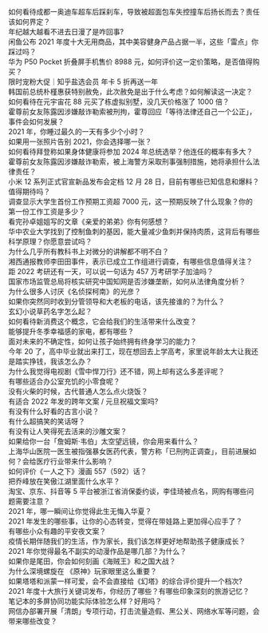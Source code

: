 如何看待成都一奥迪车超车后踩刹车，导致被超面包车失控撞车后扬长而去？责任该如何界定？  
年纪越大越看不进去日漫了是咋回事?  
闲鱼公布 2021 年度十大无用商品，其中美容健身产品占据一半，这些「雷点」你踩过吗？  
华为 P50 Pocket 折叠屏手机售价 8988 元，如何评价这一定价策略，是否值得购买？  
限时宠粉大促｜知乎盐选会员 年卡 5 折再送一年  
韩国前总统朴槿惠获特别赦免，此次赦免是出于什么考虑？如何解读这一决定？  
如何看待在元宇宙花 88 元买了栋虚拟别墅，没几天价格涨了 1000 倍？  
霍尊前女友陈露因涉嫌敲诈勒索被刑拘，霍尊回应「等待法律还自己一个公正」，事件会如何发展？  
2021 年，你睡过最久的一天有多少个小时？  
如果用一张照片告别 2021，你会选择哪一张？  
如何看待拜登称如果身体健康将参加 2024 年总统选举？他连任的概率有多大？  
霍尊前女友陈露因涉嫌敲诈勒索，被上海警方采取刑事强制措施，她将承担什么法律责任？  
小米 12 系列正式官宣新品发布会定档 12 月 28 日，目前有哪些已知信息和爆料？值得期待吗？  
调查显示大学生首份工作预期工资超 7000 元，这一预期反映了什么现象？你的第一份工作工资是多少？  
看完孙卓姐姐写的文章《亲爱的弟弟》你有何感想？  
华中农业大学找到了控制鱼刺的基因，能大量减少鱼刺并保持肉质，这背后有哪些科学原理？你愿意尝试吗？  
为什么几乎所有教科书上对微分的讲解都不明不白？  
湘西通报教师李田田事件，表示已成立工作组进行调查，有哪些信息值得关注？  
距 2022 考研还有一天，可以说一句话为 457 万考研学子加油吗？  
国家市场监管总局将核实研究中国知网是否涉嫌垄断，如何从法律角度分析？  
为什么很多人讨厌《名侦探柯南》的光彦？  
如果你突然同时收到分管领导和大老板的电话，该先接谁的？为什么？  
玄幻小说草药名字怎么起？  
如何看待新消费这个概念，它会给我们的生活带来什么改变？  
能够提升冬季幸福感的家电，都有哪些 ?  
面对未来的不确定性，如何让孩子始终拥有终身学习的能力？  
今年 20 了，高中毕业就出来打工，现在想回去上学高考，家里说年龄太大让我还是踏实挣钱，我该怎么办？  
为什么我觉得电视剧《雪中悍刀行》还不错，网上却有这么多差评呢？  
有哪些适合办公室充饥的小零食呢？  
没有火柴的时候，古代普通人怎么点火烧饭？  
有适合 2022 年发的跨年文案 / 元旦祝福文案吗?  
有没有什么好看的古言小说？  
有什么超搞笑的笑话呀？  
有没有让人笑得死去活来的沙雕文案？  
如果给你一台「詹姆斯·韦伯」太空望远镜，你会用来看什么？  
上海华山医院一医生被指强暴女医药代表，警方称「已刑拘正调查」，目前进展如何？会给医疗行业带来什么影响？  
如何评价《一人之下》漫画 557（592）话？  
把乔峰放在笑傲江湖里面什么水平？  
淘宝、京东、抖音等 5 平台被浙江省消保委约谈，李佳琦被点名，网购有哪些问题需要注意？  
2021 年，哪一瞬间让你觉得此生无悔入华夏？  
2021 年发生的哪些事，让你的心态转变，觉得在带娃路上更加得心应手了？  
有哪些小众有趣的平安夜文案？  
疫情长期伴随我们的生活，作为家长，我们该怎样更好地帮助孩子健康成长？  
2021 年你觉得最名不副实的动漫作品是哪几部？为什么？  
如果你是尾田，你会如何刻画《海贼王》和之国大战？  
为什么深境螺旋在 《原神》玩家眼里这么重要？  
如果塔塔和派蒙一样可爱，会不会直接给《幻塔》的综合评价提升一个档次?  
2021 年度十大旅行关键词发布，你经历了哪些？有哪些印象深刻的旅游记忆？  
笔记本的多屏协同功能实际体验怎么样？好用吗？  
网信办部署开展「清朗」专项行动，打击流量造假、黑公关、网络水军等问题，会带来哪些改变？  
